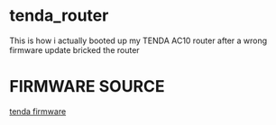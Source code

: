 # tenda_router

This is how i actually booted up my TENDA AC10 router after a wrong firmware update bricked the router


# FIRMWARE SOURCE

[tenda firmware](https://www.tendacn.com/in/download/default.html)
